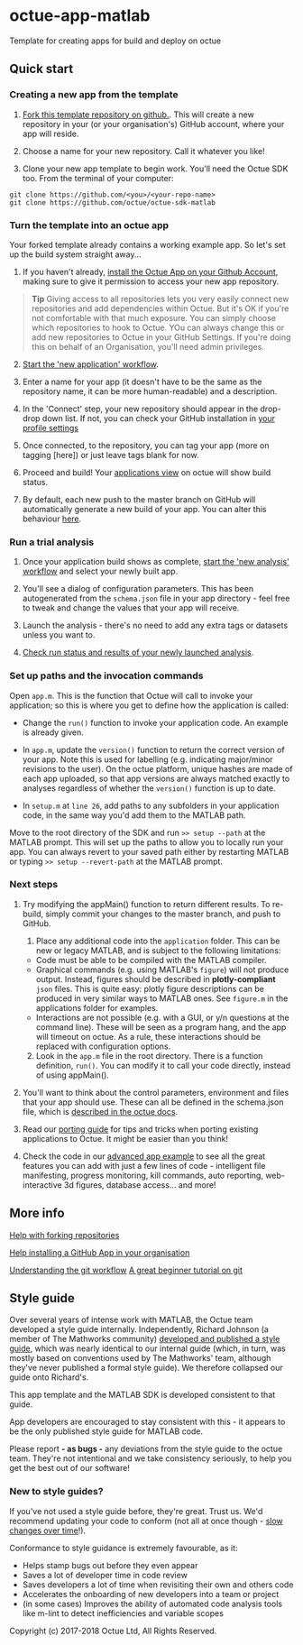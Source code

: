 # octue-app-matlab
Template for creating apps for build and deploy on octue

## Quick start


### Creating a new app from the template

1. [Fork this template repository on github.](https://github.com/octue/octue-app-matlab#fork-destination-box). This will create a new repository in your (or your organisation's) GitHub account, where your app will reside.

2. Choose a name for your new repository. Call it whatever you like!

3. Clone your new app template to begin work. You'll need the Octue SDK too. From the terminal of your computer:
```
git clone https://github.com/<you>/<your-repo-name>
git clone https://github.com/octue/octue-sdk-matlab
```


### Turn the template into an octue app

Your forked template already contains a working example app. So let's set up the build system straight away...

1. If you haven't already, [install the Octue App on your Github Account](https://github.com/marketplace/octue), making sure to give it permission to access your new app repository.

> **Tip**
> Giving access to all repositories lets you very easily connect new repositories and add dependencies within Octue. But it's OK if you're not comfortable with that much exposure. You can simply choose which repositories to hook to Octue. YOu can always change this or add new repositories to Octue in your GitHub Settings. If you're doing this on behalf of an Organisation, you'll need admin privileges.

2. [Start the 'new application' workflow](https://www.octue.com/applications/new).

3. Enter a name for your app (it doesn't have to be the same as the repository name, it can be more human-readable) and a description.

4. In the 'Connect' step, your new repository should appear in the drop-drop down list. If not, you can check your GitHub installation in [your profile settings](www.octue.com/users/me)

5. Once connected, to the repository, you can tag your app (more on tagging [here]) or just leave tags blank for now.

6. Proceed and build! Your [applications view](www.octue.com/applications/my) on octue will show build status.

7. By default, each new push to the master branch on GitHub will automatically generate a new build of your app. You can alter this behaviour [here]().


### Run a trial analysis

1. Once your application build shows as complete, [start the 'new analysis' workflow](https://www.octue.com/applications/new) and select your newly built app.

2. You'll see a dialog of configuration parameters. This has been autogenerated from the `schema.json` file in your app directory - feel free to tweak and change the values that your app will receive.

3. Launch the analysis - there's no need to add any extra tags or datasets unless you want to.

4. [Check run status and results of your newly launched analysis]( TODO ).


### Set up paths and the invocation commands

Open `app.m`. This is the function that Octue will call to invoke your application; so this is where you get to define how the application is called:

- Change the `run()` function to invoke your application code. An example is already given.

- In `app.m`, update the `version()` function to return the correct version of your app. Note this is used for labelling (e.g. indicating major/minor revisions to the user). On the octue platform, unique hashes are made of each app uploaded, so that app versions are always matched exactly to analyses regardless of whether the `version()` function is up to date.

- In `setup.m` at `line 26`, add paths to any subfolders in your application code, in the same way you'd add them to the MATLAB path.

Move to the root directory of the SDK and run `>> setup --path` at the MATLAB prompt. This will set up the paths to allow you to locally run your app. You can always revert to your saved path either by restarting MATLAB or typing `>> setup --revert-path` at the MATLAB prompt.


### Next steps

1. Try modifying the appMain() function to return different results. To re-build, simply commit your changes to the master branch, and push to GitHub.

    1. Place any additional code into the `application` folder. This can be new or legacy MATLAB, and is subject to the following limitations:
      - Code must be able to be compiled with the MATLAB compiler.
      - Graphical commands (e.g. using MATLAB's `figure`) will not produce output. Instead, figures should be described in **plotly-compliant** `json` files. This is quite easy: plotly figure descriptions can be produced in very similar ways to MATLAB ones. See `figure.m` in the applications folder for examples.
      - Interactions are not possible (e.g. with a GUI, or y/n questions at the command line). These will be seen as a program hang, and the app will timeout on octue. As a rule, these interactions should be replaced with configuration options.

    2. Look in the `app.m` file in the root directory. There is a function definition, `run()`. You can modify it to call your code directly, instead of using appMain().

2. You'll want to think about the control parameters, environment and files that your app should use. These can all be defined in the schema.json file, which is [described in the octue docs]( TODO ).

3. Read our [porting guide]( TODO ) for tips and tricks when porting existing applications to Octue. It might be easier than you think!

4. Check the code in our [advanced app example]( TODO ) to see all the great features you can add with just a few lines of code - intelligent file manifesting, progress monitoring, kill commands, auto reporting, web-interactive 3d figures, database access... and more!


## More info

[Help with forking repositories](https://help.github.com/articles/fork-a-repo/)

[Help installing a GitHub App in your organisation](https://help.github.com/articles/installing-an-app-in-your-organization/)

[Understanding the git workflow](https://guides.github.com/introduction/flow/)
[A great beginner tutorial on git](http://product.hubspot.com/blog/git-and-github-tutorial-for-beginners)


## Style guide

Over several years of intense work with MATLAB, the Octue team developed a style
guide internally. Independently, Richard Johnson (a member of The Mathworks 
community) [developed and published a style guide](https://uk.mathworks.com/matlabcentral/fileexchange/46056-matlab-style-guidelines-2-0),
which was nearly identical to our internal guide (which, in turn, 
was mostly based on conventions used by The Mathworks' team, although 
they've never published a formal style guide). We therefore collapsed our guide 
onto Richard's.

This app template and the MATLAB SDK is developed consistent to that guide.

App developers are encouraged to stay consistent with this - it appears to be 
the only published style guide for MATLAB code.

Please report **- as bugs -** any deviations from the style guide to the octue team. They're not intentional and we take consistency seriously, to help you get the best out of our software!


### New to style guides?

If you've not used a style guide before, they're great. Trust us. We'd recommend
updating your code to conform (not all at once though - [slow changes over time](https://www.joelonsoftware.com/2000/04/06/things-you-should-never-do-part-i/)!).

Conformance to style guidance is extremely favourable, as it:

 - Helps stamp bugs out before they even appear
 - Saves a lot of developer time in code review
 - Saves developers a lot of time when revisiting their own and others code
 - Accelerates the onboarding of new developers into a team or project
 - (in some cases) Improves the ability of automated code analysis tools like m-lint to detect inefficiencies and variable scopes


Copyright (c) 2017-2018 Octue Ltd, All Rights Reserved.
